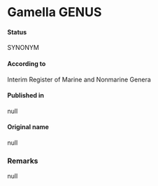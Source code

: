 # Gamella GENUS

#### Status
SYNONYM

#### According to
Interim Register of Marine and Nonmarine Genera

#### Published in
null

#### Original name
null

### Remarks
null
